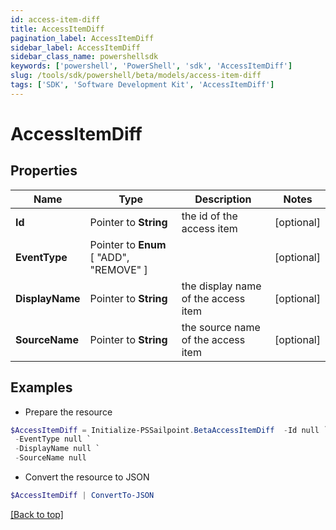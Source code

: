 ```yaml
---
id: access-item-diff
title: AccessItemDiff
pagination_label: AccessItemDiff
sidebar_label: AccessItemDiff
sidebar_class_name: powershellsdk
keywords: ['powershell', 'PowerShell', 'sdk', 'AccessItemDiff'] 
slug: /tools/sdk/powershell/beta/models/access-item-diff
tags: ['SDK', 'Software Development Kit', 'AccessItemDiff']
---
```



# AccessItemDiff

## Properties

Name | Type | Description | Notes
------------ | ------------- | ------------- | -------------
**Id** |  Pointer to **String** | the id of the access item | [optional] 
**EventType** |  Pointer to  **Enum** [  "ADD",    "REMOVE" ] |  | [optional] 
**DisplayName** |  Pointer to **String** | the display name of the access item | [optional] 
**SourceName** |  Pointer to **String** | the source name of the access item | [optional] 

## Examples

- Prepare the resource
```powershell
$AccessItemDiff = Initialize-PSSailpoint.BetaAccessItemDiff  -Id null `
 -EventType null `
 -DisplayName null `
 -SourceName null
```

- Convert the resource to JSON
```powershell
$AccessItemDiff | ConvertTo-JSON
```


[[Back to top]](#) 

